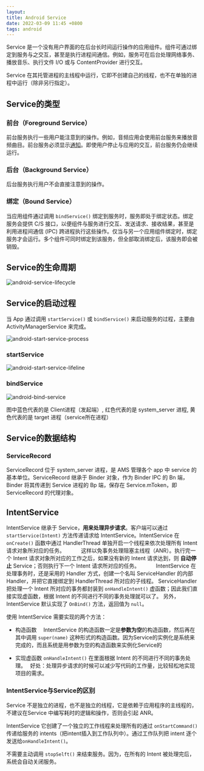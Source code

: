```yaml
---
layout: 
title: Android Service
date: 2022-03-09 11:45 +0800
tags: android
---
```


Service 是一个没有用户界面的在后台长时间运行操作的应用组件。组件可通过绑定到服务与之交互，甚至是执行进程间通信。例如，服务可在后台处理网络事务、播放音乐、执行文件 I/O 或与 ContentProvider 进行交互。

Service 在其托管进程的主线程中运行，它即不创建自己的线程，也不在单独的进程中运行（除非另行指定）。

<!--more-->



## Service的类型

### 前台（Foreground Service）

前台服务执行一些用户能注意到的操作。例如，音频应用会使用前台服务来播放音频曲目。前台服务必须显示[通知](https://developer.android.com/guide/topics/ui/notifiers/notifications)。即使用户停止与应用的交互，前台服务仍会继续运行。

### 后台（Background Service）

后台服务执行用户不会直接注意到的操作。

### 绑定（Bound Service）

当应用组件通过调用 `bindService()` 绑定到服务时，服务即处于绑定状态。绑定服务会提供 C/S 接口，以便组件与服务进行交互、发送请求、接收结果，甚至是利用进程间通信 (IPC) 跨进程执行这些操作。仅当与另一个应用组件绑定时，绑定服务才会运行。多个组件可同时绑定到该服务，但全部取消绑定后，该服务即会被销毁。



## Service的生命周期

![android-service-lifecycle](https://s2.loli.net/2022/07/19/WcZYNstPu3SnlLM.png)



## Service的启动过程

当 App 通过调用 `startService()` 或 `bindService()` 来启动服务的过程，主要由 ActivityManagerService 来完成。

![android-start-service-process](https://s2.loli.net/2022/07/19/LeloFrOXV1MdpqA.jpg)



### startService

![android-start-service-lifeline](../../../Pictures/gallery/android/service/android-start-service-lifeline.jpeg)

### bindService

![android-bind-service](https://s2.loli.net/2022/07/19/IykZPRCB7JhmqvS.jpg)

图中蓝色代表的是 Client进程（发起端）, 红色代表的是 system_server 进程, 黄色代表的是 target 进程（service所在进程）



## Service的数据结构

### ServiceRecord

ServiceRecord 位于 system_server 进程，是 AMS 管理各个 app 中 service 的基本单位。ServiceRecord 继承于 Binder 对象，作为 Binder IPC 的 Bn 端，Binder 将其传递到 Service 进程的 Bp 端，保存在 Service.mToken，即 ServiceRecord 的代理对象。



## IntentService

IntentService 继承于 Service，**用来处理异步请求**。客户端可以通过 `startService(Intent)` 方法传递请求给 IntentService。IntentService 在 `onCreate()` 函数中通过 HandlerThread 单独开启一个线程来依次处理所有 Intent 请求对象所对应的任务。　
　　
这样以免事务处理阻塞主线程（ANR）。执行完一个 Intent 请求对象所对应的工作之后，如果没有新的 Intent 请求达到，则 **自动停止** Service；否则执行下一个 Intent 请求所对应的任务。　
　　
IntentService 在处理事务时，还是采用的 Handler 方式，创建一个名叫 ServiceHandler 的内部 Handler，并把它直接绑定到 HandlerThread 所对应的子线程。 ServiceHandler 把处理一个 Intent 所对应的事务都封装到 `onHandleIntent()` 虚函数；因此我们直接实现虚函数，根据 Intent 的不同进行不同的事务处理就可以了。
另外，IntentService 默认实现了 `OnBind()` 方法，返回值为 `null`。

使用 IntentService 需要实现的两个方法：

 - 构造函数　
   IntentService 的构造函数一定是**参数为空**的构造函数，然后再在其中调用 `super(name)` 这种形式的构造函数。因为Service的实例化是系统来完成的，而且系统是用参数为空的构造函数来实例化Service的

 - 实现虚函数 `onHandleIntent()`
   在里面根据 Intent 的不同进行不同的事务处理。　
   好处：处理异步请求的时候可以减少写代码的工作量，比较轻松地实现项目的需求。



### IntentService与Service的区别

Service 不是独立的进程，也不是独立的线程，它是依赖于应用程序的主线程的，不建议在Service 中编写耗时的逻辑和操作，否则会引起 ANR。

IntentService 它创建了一个独立的工作线程来处理所有的通过 `onStartCommand()` 传递给服务的 intents（把intent插入到工作队列中）。通过工作队列把 intent 逐个发送给`onHandleIntent()`。　

不需要主动调用 `stopSelft()` 来结束服务。因为，在所有的 Intent 被处理完后，系统会自动关闭服务。

